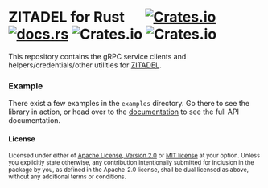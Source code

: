 # ZITADEL for Rust &emsp; [![Crates.io](https://img.shields.io/crates/v/zitadel)](https://crates.io/crates/zitadel) [![docs.rs](https://img.shields.io/docsrs/zitadel)](https://docs.rs/zitadel/latest/zitadel/) ![Crates.io](https://img.shields.io/crates/dv/zitadel) ![Crates.io](https://img.shields.io/crates/l/zitadel)

This repository contains the gRPC service clients and helpers/credentials/other utilities
for [ZITADEL](https://github.com/zitadel/zitadel).

### Example

There exist a few examples in the `examples` directory.
Go there to see the library in action, or head over to the
[documentation](https://docs.rs/zitadel/latest/zitadel/) to see the full API documentation.

#### License

<sup>
Licensed under either of <a href="LICENSE-APACHE">Apache License, Version
2.0</a> or <a href="LICENSE-MIT">MIT license</a> at your option.
Unless you explicitly state otherwise, any contribution intentionally submitted
for inclusion in the package by you, as defined in the Apache-2.0 license, shall be
dual licensed as above, without any additional terms or conditions.
</sup>
